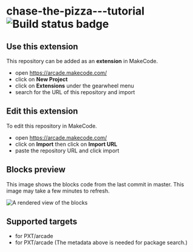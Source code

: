 # chase-the-pizza---tutorial ![Build status badge](https://github.com/randychs/chase-the-pizza---tutorial/workflows/MakeCode/badge.svg)



## Use this extension

This repository can be added as an **extension** in MakeCode.

* open https://arcade.makecode.com/
* click on **New Project**
* click on **Extensions** under the gearwheel menu
* search for the URL of this repository and import

## Edit this extension

To edit this repository in MakeCode.

* open https://arcade.makecode.com/
* click on **Import** then click on **Import URL**
* paste the repository URL and click import

## Blocks preview

This image shows the blocks code from the last commit in master.
This image may take a few minutes to refresh.

![A rendered view of the blocks](https://github.com/randychs/chase-the-pizza---tutorial/raw/master/.makecode/blocks.png)

## Supported targets

* for PXT/arcade
* for PXT/arcade
(The metadata above is needed for package search.)

